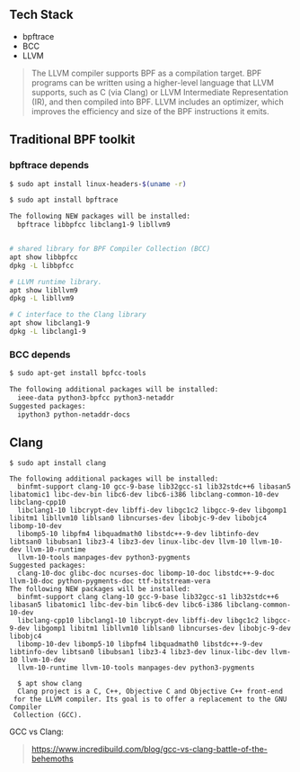 

## Tech Stack

* bpftrace
* BCC
* LLVM

> The LLVM compiler supports BPF as a compilation target. BPF programs can be written using
> a higher-level language that LLVM supports, such as C (via Clang) or LLVM Intermediate
> Representation (IR), and then compiled into BPF. LLVM includes an optimizer, which improves
> the efficiency and size of the BPF instructions it emits.




## Traditional BPF toolkit

### bpftrace depends

```bash
$ sudo apt install linux-headers-$(uname -r)

$ sudo apt install bpftrace

The following NEW packages will be installed:
  bpftrace libbpfcc libclang1-9 libllvm9


# shared library for BPF Compiler Collection (BCC)
apt show libbpfcc
dpkg -L libbpfcc

# LLVM runtime library.
apt show libllvm9
dpkg -L libllvm9

# C interface to the Clang library
apt show libclang1-9
dpkg -L libclang1-9

```

### BCC depends

```bash
$ sudo apt-get install bpfcc-tools 

The following additional packages will be installed:
  ieee-data python3-bpfcc python3-netaddr
Suggested packages:
  ipython3 python-netaddr-docs
```



## Clang

```
$ sudo apt install clang

The following additional packages will be installed:
  binfmt-support clang-10 gcc-9-base lib32gcc-s1 lib32stdc++6 libasan5 libatomic1 libc-dev-bin libc6-dev libc6-i386 libclang-common-10-dev libclang-cpp10
  libclang1-10 libcrypt-dev libffi-dev libgc1c2 libgcc-9-dev libgomp1 libitm1 libllvm10 liblsan0 libncurses-dev libobjc-9-dev libobjc4 libomp-10-dev
  libomp5-10 libpfm4 libquadmath0 libstdc++-9-dev libtinfo-dev libtsan0 libubsan1 libz3-4 libz3-dev linux-libc-dev llvm-10 llvm-10-dev llvm-10-runtime
  llvm-10-tools manpages-dev python3-pygments
Suggested packages:
  clang-10-doc glibc-doc ncurses-doc libomp-10-doc libstdc++-9-doc llvm-10-doc python-pygments-doc ttf-bitstream-vera
The following NEW packages will be installed:
  binfmt-support clang clang-10 gcc-9-base lib32gcc-s1 lib32stdc++6 libasan5 libatomic1 libc-dev-bin libc6-dev libc6-i386 libclang-common-10-dev
  libclang-cpp10 libclang1-10 libcrypt-dev libffi-dev libgc1c2 libgcc-9-dev libgomp1 libitm1 libllvm10 liblsan0 libncurses-dev libobjc-9-dev libobjc4
  libomp-10-dev libomp5-10 libpfm4 libquadmath0 libstdc++-9-dev libtinfo-dev libtsan0 libubsan1 libz3-4 libz3-dev linux-libc-dev llvm-10 llvm-10-dev
  llvm-10-runtime llvm-10-tools manpages-dev python3-pygments
  
  $ apt show clang
  Clang project is a C, C++, Objective C and Objective C++ front-end
 for the LLVM compiler. Its goal is to offer a replacement to the GNU Compiler
 Collection (GCC).

```

GCC vs Clang:

> https://www.incredibuild.com/blog/gcc-vs-clang-battle-of-the-behemoths

